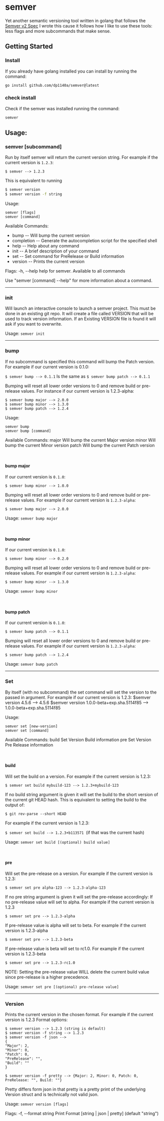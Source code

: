 # semver

Yet another semantic versioning tool written in golang that follows the [Semver v2 Spec](https://semver.org/)
I wrote this cause it follows how I like to use these tools: less flags and more subcommands that make sense.

## Getting Started

### Install
If you already have golang installed you can install by running the command:

```sh
go install github.com/dp1140a/semver@latest
```

### check install
Check if the semver was installed running the command:

```sh
semver 
```

## Usage:
### semver [subcommand]
Run by itself semver will return the current version string. For example if the current version is ```1.2.3```:
```
$ semver --> 1.2.3
```
This is equivalent to running

```bash
$ semver version
$ semver version -f string
```
Usage:
```
semver [flags]
semver [command]
```

Available Commands:
* bump -- Will bump the current version
* completion -- Generate the autocompletion script for the specified shell
* help -- Help about any command
* init -- A brief description of your command
* set -- Set command for PreRelease or Build information
* version -- Prints the current version

Flags:
-h, --help   help for semver. Available to all commands

Use "semver [command] --help" for more information about a command.

---

### init

Will launch an interactive console to launch a semver project.  This must be done in an existing git repo.
It will create a file called VERSION that will be used to track version information.  If an Existing VERSION file is found it will ask if you want to overwrite.

Usage:
```semver init```

---

### bump

If no subcommand is specified this command will bump the Patch version.  For example if our current version is 0.1.0:

```$ semver bump --> 0.1.1```
Is the same as
```$ semver bump patch --> 0.1.1```

Bumping will reset all lower order versions to 0 and remove build or pre-release values.  For instance if our current version is 1.2.3-alpha:

```
$ semver bump major --> 2.0.0
$ semver bump minor --> 1.3.0
$ semver bump patch --> 1.2.4
```

Usage:
```
semver bump 
semver bump [command]
```

Available Commands:
major       Will bump the current Major version
minor       Will bump the current Minor version
patch       Will bump the current Patch version

<br/>

#### bump major
If our current version is `0.1.0`:
```
$ semver bump minor --> 1.0.0
```

Bumping will reset all lower order versions to 0 and remove build or pre-release values.  For example if our current version is `1.2.3-alpha`:

```
$ semver bump major --> 2.0.0
```

Usage:
```semver bump major```

<br/>

#### bump minor
If our current version is `0.1.0`:

```
$ semver bump minor --> 0.2.0
```

Bumping will reset all lower order versions to 0 and remove build or pre-release values.  For example if our current version is `1.2.3-alpha`:
```
$ semver bump minor --> 1.3.0
```
Usage:
```semver bump minor```

<br/>

#### bump patch
If our current version is `0.1.0`:

```
$ semver bump patch --> 0.1.1
```

Bumping will reset all lower order versions to 0 and remove build or pre-release values.  For example if our current version is `1.2.3-alpha`:

```$ semver bump patch --> 1.2.4```

Usage:
```semver bump patch```

---

### Set
By itself (with no subcommand) the set command will set the version to the passed in argument.  For example if our current version is 1.2.3:
$semver version 4.5.6 --> 4.5.6
$semver versiion 1.0.0-beta+exp.sha.5114f85 --> 1.0.0-beta+exp.sha.5114f85

Usage:
```
semver set [new-version]
semver set [command]
```

Available Commands:
build       Set Version Build information
pre         Set Version Pre Release information

<br/>

#### build
Will set the build on a version.  For example if the current version is 1.2.3:

```$ semver set build mybuild-123 --> 1.2.3+mybuild-123```

If no build string argument is given it will set the build to the short version of the current git HEAD hash.
This is equivalent to setting the build to the output of:

```$ git rev-parse --short HEAD```

For example if the current version is 1.2.3:

```$ semver set build --> 1.2.3+b113571 ```(if that was the current hash)

Usage:
```semver set build [(optional) build value]```

<br/>

#### pre 
Will set the pre-release on a version.  For example if the current version is 1.2.3:

``$ semver set pre alpha-123 --> 1.2.3-alpha-123``

If no pre string argument is given it will set the pre-release accordingly:
If no pre-release value will set to alpha.  For example if the current version is 1.2.3

```$ semver set pre --> 1.2.3-alpha```

If pre-release value is alpha will set to beta.  For example if the current version is 1.2.3-alpha

```$ semver set pre --> 1.2.3-beta```

If pre-release value is beta will set to rc1.0.  For example if the current version is 1.2.3-beta

```$ semver set pre --> 1.2.3-rc1.0```

NOTE: Setting the pre-release value WILL delete the current build value since pre-release is a higher precedence.

Usage:
```semver set pre [(optional) pre-release value]```

---
### Version
Prints the current version in the chosen format. For example if the current version is 1.2.3 Format options:

```
$ semver version --> 1.2.3 (string is default)
$ semver version -f string --> 1.2.3
$ semver version -f json -->
{
"Major": 2,
"Minor": 0,
"Patch": 0,
"PreRelease": "",
"Build": ""
}

$ semver version -f pretty --> {Major: 2, Minor: 0, Patch: 0, PreRelease: "", Build: ""}
```

Pretty differs form json in that pretty is a pretty print of the underlying Version struct and is technically not valid json.

Usage:
``semver version [flags]``

Flags:
-f, --format string   Print Format [string | json | pretty] (default "string")
